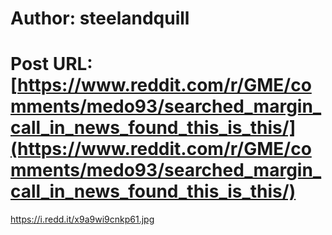 # Author: steelandquill
# Post URL: [https://www.reddit.com/r/GME/comments/medo93/searched_margin_call_in_news_found_this_is_this/](https://www.reddit.com/r/GME/comments/medo93/searched_margin_call_in_news_found_this_is_this/)


https://i.redd.it/x9a9wi9cnkp61.jpg